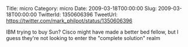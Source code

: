 Title: micro
Category: micro
Date: 2009-03-18T00:00:00
Slug: 2009-03-18T00:00:00
TwitterId: 1350606396
TweetUrl: https://twitter.com/mark_philpot/status/1350606396

IBM trying to buy Sun? Cisco might have made a better bed fellow, but I guess they're not looking to enter the "complete solution" realm